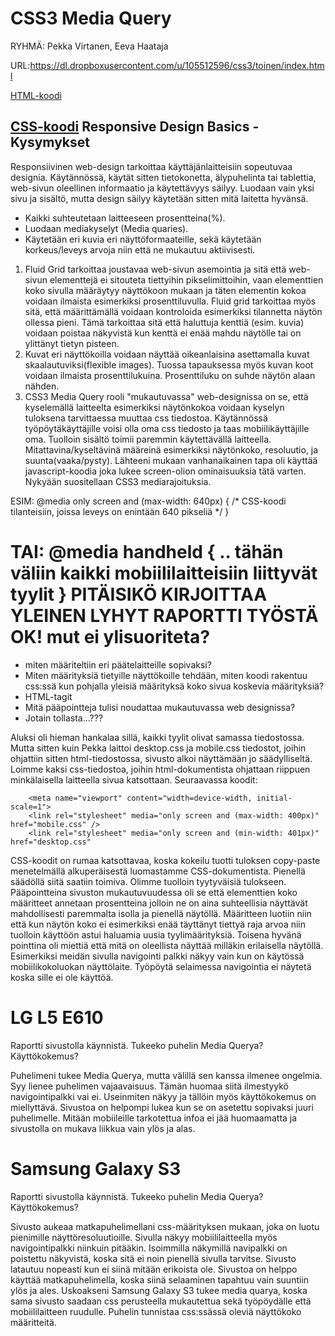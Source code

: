 CSS3 Media Query
================
RYHMÄ: Pekka Virtanen, Eeva Haataja

URL:https://dl.dropboxusercontent.com/u/105512596/css3/toinen/index.html

[HTML-koodi](/index.html)

[CSS-koodi](/tyyli.css)
Responsive Design Basics - Kysymykset
------------------------
Responsiivinen web-design tarkoittaa käyttäjänlaitteisiin sopeutuvaa designia. Käytännössä, käytät sitten tietokonetta, älypuhelinta tai tablettia, web-sivun oleellinen informaatio ja käytettävyys säilyy. Luodaan vain yksi sivu ja sisältö, mutta design säilyy käytetään sitten mitä laitetta hyvänsä.
* Kaikki suhteutetaan laitteeseen prosentteina(%).
* Luodaan mediakyselyt (Media quaries).
* Käytetään eri kuvia eri näyttöformaateille, sekä käytetään korkeus/leveys arvoja niin että ne mukautuu aktiivisesti.

1. Fluid Grid tarkoittaa joustavaa web-sivun asemointia ja sitä että web-sivun elementtejä ei sitouteta tiettyihin pikselimittoihin, vaan elementtien koko sivulla määräytyy näyttökoon mukaan ja täten elementin kokoa voidaan ilmaista esimerkiksi prosenttiluvulla. Fluid grid tarkoittaa myös sitä, että määrittämällä voidaan kontroloida esimerkiksi tilannetta näytön ollessa pieni. Tämä tarkoittaa sitä että haluttuja kenttiä (esim. kuvia) voidaan poistaa näkyvistä kun kenttä ei enää mahdu näytölle tai on ylittänyt tietyn pisteen.
2. Kuvat eri näyttökoilla voidaan näyttää oikeanlaisina asettamalla kuvat skaalautuviksi(flexible images). Tuossa tapauksessa myös kuvan koot voidaan ilmaista prosenttilukuina. Prosenttiluku on suhde näytön alaan nähden.
3. CSS3 Media Query rooli "mukautuvassa" web-designissa on se, että kyselemällä laitteelta esimerkiksi näytönkokoa voidaan kyselyn tuloksena tarvittaessa muuttaa css tiedostoa. Käytännössä työpöytäkäyttäjille voisi olla oma css tiedosto ja taas mobiilikäyttäjille oma. Tuolloin sisältö toimii paremmin käytettävällä laitteella. Mitattavina/kyseltävinä määreinä esimerkiksi näytönkoko, resoluutio, ja suunta(vaaka/pysty). Lähteeni mukaan vanhanaikainen tapa oli käyttää javascript-koodia joka lukee screen-olion ominaisuuksia tätä varten. Nykyään suositellaan CSS3 mediarajoituksia.

ESIM:
@media only screen and (max-width: 640px) {
/* CSS-koodi tilanteisiin, joissa leveys on enintään 640 pikseliä */
}

TAI:
@media handheld { .. tähän väliin kaikki mobiililaitteisiin liittyvät tyylit }
PITÄISIKÖ KIRJOITTAA YLEINEN LYHYT RAPORTTI TYÖSTÄ OK! mut ei ylisuoriteta?
==================================================
- miten määriteltiin eri päätelaitteille sopivaksi?
- Miten määrityksiä tietyille näyttökoille tehdään, miten koodi rakentuu css:ssä kun pohjalla yleisiä määrityksä koko sivua koskevia määrityksiä?
- HTML-tagit
- Mitä pääpointteja tulisi noudattaa mukautuvassa web designissa?
- Jotain tollasta...???
 
 Aluksi oli hieman hankalaa sillä, kaikki tyylit olivat samassa tiedostossa. Mutta sitten kuin Pekka laittoi desktop.css ja mobile.css tiedostot, joihin ohjattiin sitten html-tiedostossa, sivusto alkoi näyttämään jo säädylliseltä. Loimme kaksi css-tiedostoa, joihin html-dokumentista ohjattaan riippuen minkälaisella laitteella sivua katsottaan. Seuraavassa koodit:
        
        <meta name="viewport" content="width=device-width, initial-scale=1">
        <link rel="stylesheet" media="only screen and (max-width: 400px)" href="mobile.css" />
        <link rel="stylesheet" media="only screen and (min-width: 401px)" href="desktop.css"

CSS-koodit on rumaa katsottavaa, koska kokeilu tuotti tuloksen copy-paste menetelmällä alkuperäisestä luomastamme CSS-dokumentista. Pienellä säädöllä siitä saatiin toimiva. Olimme tuolloin tyytyväisiä tulokseen. Pääpointteina sivuston mukautuvuudessa oli se että elementtien koko määritteet annetaan prosentteina jolloin ne on aina suhteellisia näyttävät mahdollisesti paremmalta isolla ja pienellä näytöllä. Määritteen luotiin niin että kun näytön koko ei esimerkiksi enää täyttänyt tiettyä raja arvoa niin tuolloin käyttöön astui haluamia uusia tyylimäärityksiä. Toisena hyvänä pointtina oli miettiä että mitä on oleellista näyttää milläkin erilaisella näytöllä. Esimerkiksi meidän sivulla navigointi palkki näkyy vain kun on käytössä mobiilikokoluokan näyttölaite. Työpöytä selaimessa navigointia ei näytetä koska sille ei ole käyttöä.

 





LG L5 E610
==========

Raportti sivustolla käynnistä.
Tukeeko puhelin Media Querya?
Käyttökokemus?

Puhelimeni tukee Media Querya, mutta välillä sen kanssa ilmenee ongelmia. Syy lienee puhelimen vajaavaisuus. Tämän huomaa siitä ilmestyykö navigointipalkki vai ei. Useinmiten näkyy ja tällöin myös käyttökokemus on miellyttävä. Sivustoa on helpompi lukea kun se on asetettu sopivaksi juuri puhelimelle. Mitään mobiileille tarkotettua infoa ei jää huomaamatta ja sivustolla on mukava liikkua vain ylös ja alas. 

Samsung Galaxy S3
=================

Raportti sivustolla käynnistä.
Tukeeko puhelin Media Querya?
Käyttökokemus?

Sivusto aukeaa matkapuhelimellani css-määrityksen mukaan, joka on luotu pienimille näyttöresoluutioille. Sivulla näkyy mobiililaitteella myös navigointipalkki niinkuin pitääkin. Isoimmilla näkymillä navipalkki on poistettu näkyvistä, koska sitä ei noin pienellä sivulla tarvitse. Sivusto latautuu nopeasti kun ei siinä mitään erikoista ole. Sivustoa on helppo käyttää matkapuhelimella, koska siinä selaaminen tapahtuu vain suuntiin ylös ja ales. Uskoakseni Samsung Galaxy S3 tukee media quarya, koska sama sivusto saadaan css perusteella mukautettua sekä työpöydälle että mobiililaitteen ruudulle. Puhelin tunnistaa css:ssässä oleviä näyttökoko määritteitä.

